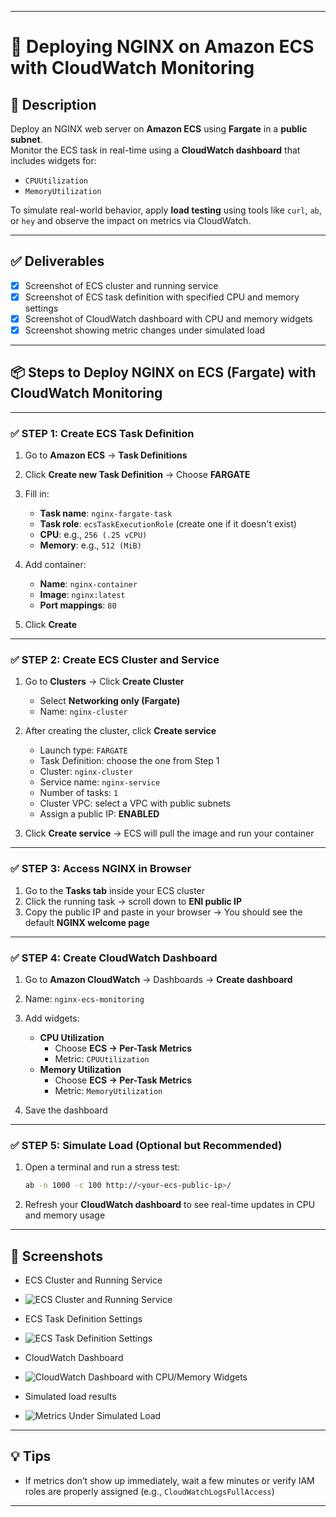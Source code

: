 
---

# 🚀 Deploying NGINX on Amazon ECS with CloudWatch Monitoring

## 📝 Description

Deploy an NGINX web server on **Amazon ECS** using **Fargate** in a **public subnet**.  
Monitor the ECS task in real-time using a **CloudWatch dashboard** that includes widgets for:
- `CPUUtilization`
- `MemoryUtilization`

To simulate real-world behavior, apply **load testing** using tools like `curl`, `ab`, or `hey` and observe the impact on metrics via CloudWatch.

---

## ✅ Deliverables

- [x] Screenshot of ECS cluster and running service
- [x] Screenshot of ECS task definition with specified CPU and memory settings
- [x] Screenshot of CloudWatch dashboard with CPU and memory widgets
- [x] Screenshot showing metric changes under simulated load

---

## 📦 Steps to Deploy NGINX on ECS (Fargate) with CloudWatch Monitoring

---

### ✅ STEP 1: Create ECS Task Definition

1. Go to **Amazon ECS** → **Task Definitions**
2. Click **Create new Task Definition** → Choose **FARGATE**
3. Fill in:
   - **Task name**: `nginx-fargate-task`
   - **Task role**: `ecsTaskExecutionRole` (create one if it doesn't exist)
   - **CPU**: e.g., `256 (.25 vCPU)`
   - **Memory**: e.g., `512 (MiB)`
4. Add container:
   - **Name**: `nginx-container`
   - **Image**: `nginx:latest`
   - **Port mappings**: `80`

5. Click **Create**

---

### ✅ STEP 2: Create ECS Cluster and Service

1. Go to **Clusters** → Click **Create Cluster**
   - Select **Networking only (Fargate)**
   - Name: `nginx-cluster`

2. After creating the cluster, click **Create service**
   - Launch type: `FARGATE`
   - Task Definition: choose the one from Step 1
   - Cluster: `nginx-cluster`
   - Service name: `nginx-service`
   - Number of tasks: `1`
   - Cluster VPC: select a VPC with public subnets
   - Assign a public IP: **ENABLED**

3. Click **Create service** → ECS will pull the image and run your container

---

### ✅ STEP 3: Access NGINX in Browser

1. Go to the **Tasks tab** inside your ECS cluster
2. Click the running task → scroll down to **ENI public IP**
3. Copy the public IP and paste in your browser → You should see the default **NGINX welcome page**

---

### ✅ STEP 4: Create CloudWatch Dashboard

1. Go to **Amazon CloudWatch** → Dashboards → **Create dashboard**
2. Name: `nginx-ecs-monitoring`
3. Add widgets:
   - **CPU Utilization**
     - Choose **ECS → Per-Task Metrics**
     - Metric: `CPUUtilization`
   - **Memory Utilization**
     - Choose **ECS → Per-Task Metrics**
     - Metric: `MemoryUtilization`

4. Save the dashboard

---

### ✅ STEP 5: Simulate Load (Optional but Recommended)

1. Open a terminal and run a stress test:

   ```bash
   ab -n 1000 -c 100 http://<your-ecs-public-ip>/


2. Refresh your **CloudWatch dashboard** to see real-time updates in CPU and memory usage

---

## 📸 Screenshots

- ECS Cluster and Running Service
* ![ECS Cluster and Running Service](ecs-cluster-service.PNG)

- ECS Task Definition Settings
* ![ECS Task Definition Settings](task-definition-memory-cpu.PNG)

- CloudWatch Dashboard
* ![CloudWatch Dashboard with CPU/Memory Widgets](cloudwatch%20dashboard.PNG)

- Simulated load results
* ![Metrics Under Simulated Load](stress-test.PNG)

---

## 💡 Tips

* If metrics don’t show up immediately, wait a few minutes or verify IAM roles are properly assigned (e.g., `CloudWatchLogsFullAccess`)

---


